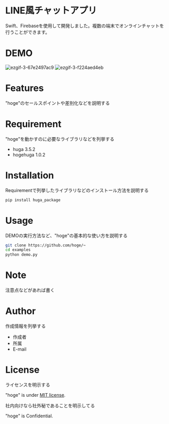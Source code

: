 # LINE風チャットアプリ
 
Swift、Firebaseを使用して開発しました。複数の端末でオンラインチャットを行うことができます。
 
# DEMO
 
![ezgif-3-67e2497ac9](https://user-images.githubusercontent.com/74311952/205261531-71bd23bf-3416-4b49-8422-47697804343a.gif)
![ezgif-3-f224aed4eb](https://user-images.githubusercontent.com/74311952/205264388-538b5502-400a-4082-b31d-d6960480da47.gif)

 
# Features
 
"hoge"のセールスポイントや差別化などを説明する
 
# Requirement
 
"hoge"を動かすのに必要なライブラリなどを列挙する
 
* huga 3.5.2
* hogehuga 1.0.2
 
# Installation
 
Requirementで列挙したライブラリなどのインストール方法を説明する
 
```bash
pip install huga_package
```
 
# Usage
 
DEMOの実行方法など、"hoge"の基本的な使い方を説明する
 
```bash
git clone https://github.com/hoge/~
cd examples
python demo.py
```
 
# Note
 
注意点などがあれば書く
 
# Author
 
作成情報を列挙する
 
* 作成者
* 所属
* E-mail
 
# License
ライセンスを明示する
 
"hoge" is under [MIT license](https://en.wikipedia.org/wiki/MIT_License).
 
社内向けなら社外秘であることを明示してる
 
"hoge" is Confidential.
